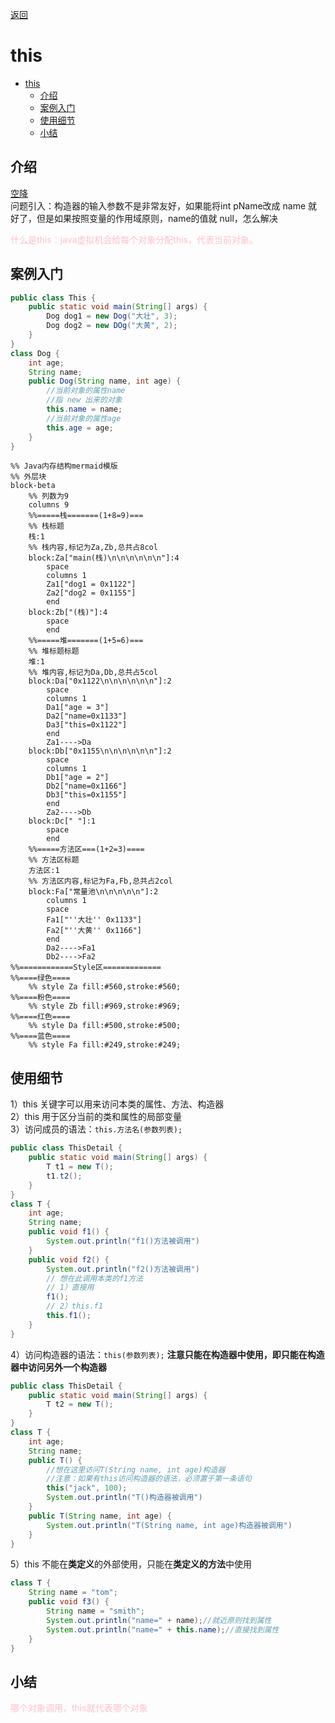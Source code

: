 <meta name="viewport" content="width=device-width, initial-scale=1.0, viewport-fit=cover">

[返回](面向对象编程.md)
# this
- [this](#this)
  - [介绍](#介绍)
  - [案例入门](#案例入门)
  - [使用细节](#使用细节)
  - [小结](#小结)

## 介绍
[空降](https://www.bilibili.com/video/BV1fh411y7R8?t=2.8&p=247)  
问题引入：构造器的输入参数不是非常友好，如果能将int pName改成 name 就好了，但是如果按照变量的作用域原则，name的值就 null，怎么解决

<font color="pink">什么是this：java虚拟机会给每个对象分配this，代表当前对象。</font>

## 案例入门 
```java
public class This {
    public static void main(String[] args) {
        Dog dog1 = new Dog("大壮", 3);
        Dog dog2 = new DOg("大黄", 2);
    }
}
class Dog {
    int age;
    String name;
    public Dog(String name, int age) {
        //当前对象的属性name
        //指 new 出来的对象
        this.name = name;
        //当前对象的属性age
        this.age = age;
    }
}
```

```mermaid
%% Java内存结构mermaid模版
%% 外层块
block-beta 
    %% 列数为9
    columns 9
    %%=====栈=======(1+8=9)===
    %% 栈标题
    栈:1
    %% 栈内容,标记为Za,Zb,总共占8col
    block:Za["main(栈)\n\n\n\n\n\n"]:4
        space
        columns 1
        Za1["dog1 = 0x1122"]
        Za2["dog2 = 0x1155"]
        end
    block:Zb["(栈)"]:4
        space
        end
    %%=====堆=======(1+5=6)===
    %% 堆标题标题
    堆:1
    %% 堆内容,标记为Da,Db,总共占5col
    block:Da["0x1122\n\n\n\n\n\n"]:2
        space
        columns 1
        Da1["age = 3"]
        Da2["name=0x1133"]
        Da3["this=0x1122"]
        end
        Za1---->Da
    block:Db["0x1155\n\n\n\n\n\n"]:2
        space
        columns 1
        Db1["age = 2"]
        Db2["name=0x1166"]
        Db3["this=0x1155"]
        end
        Za2---->Db
    block:Dc[" "]:1
        space
        end
    %%=====方法区===(1+2=3)====
    %% 方法区标题
    方法区:1
    %% 方法区内容,标记为Fa,Fb,总共占2col
    block:Fa["常量池\n\n\n\n\n"]:2
        columns 1
        space
        Fa1["''大壮'' 0x1133"]
        Fa2["''大黄'' 0x1166"]
        end
        Da2---->Fa1
        Db2---->Fa2
%%============Style区=============
%%====绿色====
    %% style Za fill:#560,stroke:#560;
%%====粉色====
    %% style Zb fill:#969,stroke:#969;
%%====红色====
    %% style Da fill:#500,stroke:#500;
%%====蓝色====
    %% style Fa fill:#249,stroke:#249;
```
## 使用细节
1）this 关键字可以用来访问本类的属性、方法、构造器  
2）this 用于区分当前的类和属性的局部变量  
3）访问成员的语法：`this.方法名(参数列表);`  

```java
public class ThisDetail {
    public static void main(String[] args) {
        T t1 = new T();
        t1.t2();
    }
}
class T {
    int age;
    String name;
    public void f1() {
        System.out.println("f1()方法被调用")
    }
    public void f2() {
        System.out.println("f2()方法被调用")
        // 想在此调用本类的f1方法
        // 1）直接用
        f1();
        // 2）this.f1
        this.f1();
    }
}
```

4）访问构造器的语法：`this(参数列表);` **注意只能在构造器中使用，即只能在构造器中访问另外一个构造器**  
```java
public class ThisDetail {
    public static void main(String[] args) {
        T t2 = new T();
    }
}
class T {
    int age;
    String name;
    public T() {
        //想在这里访问T(String name, int age)构造器
        //注意：如果有this访问构造器的语法，必须置于第一条语句
        this("jack", 100);
        System.out.println("T()构造器被调用")
    }
    public T(String name, int age) {
        System.out.println("T(String name, int age)构造器被调用")
    }
}
```
5）this 不能在**类定义**的外部使用，只能在**类定义的方法**中使用

```java
class T { 
    String name = "tom";
    public void f3() {
        String name = "smith";
        System.out.println("name=" + name);//就近原则找到属性
        System.out.println("name=" + this.name);//直接找到属性
    }
}
```


## 小结
<font color="pink">哪个对象调用，this就代表哪个对象 </font>